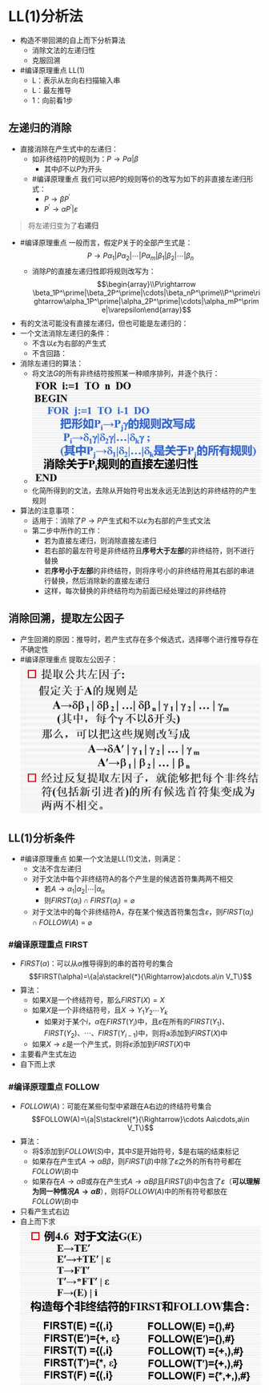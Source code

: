 # LL(1)分析法
- 构造不带回溯的自上而下分析算法
	- 消除文法的左递归性
	- 克服回溯
- #编译原理重点 LL(1)
	- L：表示从左向右扫描输入串
	- L：最左推导
	- 1：向前看1步
## 左递归的消除
- 直接消除在产生式中的左递归：
	- 如非终结符P的规则为：$P\rightarrow P\alpha | \beta$
		- 其中$\beta$不以$P$为开头
	- #编译原理重点 我们可以把$P$的规则等价的改写为如下的非直接左递归形式：
		- $P\rightarrow\beta P^\prime$
		- $P^\prime \rightarrow \alpha P^\prime | \varepsilon$
> 将左递归变为了**右递归**
- #编译原理重点 一般而言，假定$P$关于的全部产生式是：$$P\rightarrow P\alpha_1 | P\alpha_2 | \cdots|P\alpha_m|\beta_1|\beta_2|\cdots|\beta_n$$
	- 消除$P$的直接左递归性即将规则改写为：$$\begin{array}\\P\rightarrow \beta_1P^\prime|\beta_2P^\prime|\cdots|\beta_nP^\prime\\P^\prime\rightarrow\alpha_1P^\prime|\alpha_2P^\prime|\cdots|\alpha_mP^\prime|\varepsilon\end{array}$$
- 有的文法可能没有直接左递归，但也可能是左递归的：
- 一个文法消除左递归的条件：
	- 不含以$\varepsilon$为右部的产生式
	- 不含回路：
- 消除左递归的算法：
	- 将文法$G$的所有非终结符按照某一种顺序排列，并逐个执行：
	- ![image.png](https://raw.githubusercontent.com/alwaysmissin/picgo/main/20230513205246.png)
	- 化简所得到的文法，去除从开始符号出发永远无法到达的非终结符的产生规则
- 算法的注意事项：
	- 适用于：消除了$P\rightarrow P$产生式和不以$\varepsilon$为右部的产生式文法
	- 第二步中所作的工作：
		- 若为直接左递归，则消除直接左递归
		- 若右部的最左符号是非终结符且**序号大于左部**的非终结符，则不进行替换
		- 若**序号小于左部**的非终结符，则将序号小的非终结符用其右部的串进行替换，然后消除新的直接左递归
		- 这样，每次替换的非终结符均为前面已经处理过的非终结符

## 消除回溯，提取左公因子
- 产生回溯的原因：推导时，若产生式存在多个候选式，选择哪个进行推导存在不确定性
- #编译原理重点 提取左公因子：
![image.png](https://raw.githubusercontent.com/alwaysmissin/picgo/main/20230614234746.png)

## LL(1)分析条件
- #编译原理重点 如果一个文法是LL(1)文法，则满足：
	- 文法不含左递归
	- 对于文法中每个非终结符A的各个产生是的候选首符集两两不相交
		- 若$A\rightarrow \alpha_1|\alpha_2|\cdots|\alpha_n$
		- 则$FIRST(\alpha_i)\cap FIRST(\alpha_j)=\varnothing$
	- 对于文法中的每个非终结符A，存在某个候选首符集包含$\varepsilon$，则$FIRST(\alpha_i)\cap FOLLOW(A)=\varnothing$

### #编译原理重点 FIRST
- $FIRST(\alpha)$：可以从$\alpha$推导得到的串的首符号的集合$$FIRST(\alpha)=\{a|a\stackrel{*}{\Rightarrow}a\cdots.a\in V_T\}$$
- 算法：
	- 如果$X$是一个终结符号，那么$FIRST(X)=X$
	- 如果$X$是一个非终结符号，且$X\rightarrow Y_1Y_2\cdots Y_k$
		- 如果对于某个$i$，$\alpha$在$FIRST(Y_i)$中，且$\varepsilon$在所有的$FIRST(Y_1)$、$FIRST(Y_2)$、$\cdots$、$FIRST(Y_{i -1 })$中，则将a添加到$FIRST(X)$中
	- 如果$X\rightarrow\varepsilon$是一个产生式，则将$\varepsilon$添加到$FIRST(X)$中
- 主要看产生式左边
- 自下而上求

### #编译原理重点 FOLLOW
- $FOLLOW(A)$：可能在某些句型中紧跟在A右边的终结符号集合$$FOLLOW(A)=\{a|S\stackrel{*}{\Rightarrow}\cdots Aa\cdots,a\in V_T\}$$
- 算法：
	- 将$\$$添加到$FOLLOW(S)$中，其中$S$是开始符号，$\$$是右端的结束标记
	- 如果存在产生式$A\rightarrow\alpha B\beta$，则$FIRST(\beta)$中除了$\varepsilon$之外的所有符号都在$FOLLOW(B)$中
	- 如果存在$A\rightarrow \alpha B$或存在产生式$A\rightarrow\alpha B\beta$且$FIRST(\beta)$中包含了$\varepsilon$（**可以理解为同一种情况$A\rightarrow \alpha B$**），则将$FOLLOW(A)$中的所有符号都放在$FOLLOW(B)$中
- 只看产生式右边
- 自上而下求
![image.png](https://raw.githubusercontent.com/alwaysmissin/picgo/main/20230513213945.png)

